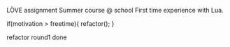 LÖVE assignment
Summer course @ school
First time experience with Lua.


if(motivation > freetime){
	refactor();
}

refactor round1 done
